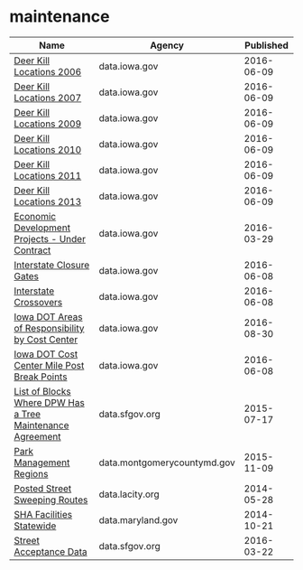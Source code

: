 # maintenance

Name | Agency | Published
---- | ---- | ---------
[Deer Kill Locations 2006](../datasets/qu3k-zwp8.md) | data.iowa.gov | 2016-06-09
[Deer Kill Locations 2007](../datasets/i2pa-xk8y.md) | data.iowa.gov | 2016-06-09
[Deer Kill Locations 2009](../datasets/i6xa-cxa2.md) | data.iowa.gov | 2016-06-09
[Deer Kill Locations 2010](../datasets/xcu6-b2ty.md) | data.iowa.gov | 2016-06-09
[Deer Kill Locations 2011](../datasets/tffi-yvjr.md) | data.iowa.gov | 2016-06-09
[Deer Kill Locations 2013](../datasets/gjb9-cjen.md) | data.iowa.gov | 2016-06-09
[Economic Development Projects - Under Contract](../datasets/g6gr-2p55.md) | data.iowa.gov | 2016-03-29
[Interstate Closure Gates](../datasets/25x6-mtdd.md) | data.iowa.gov | 2016-06-08
[Interstate Crossovers](../datasets/u3nj-7s36.md) | data.iowa.gov | 2016-06-08
[Iowa DOT Areas of Responsibility by Cost Center](../datasets/9xir-jrt6.md) | data.iowa.gov | 2016-08-30
[Iowa DOT Cost Center Mile Post Break Points](../datasets/45hs-d2sp.md) | data.iowa.gov | 2016-06-08
[List of Blocks Where DPW Has a Tree Maintenance Agreement](../datasets/fati-simc.md) | data.sfgov.org | 2015-07-17
[Park Management Regions](../datasets/8f6a-6s9t.md) | data.montgomerycountymd.gov | 2015-11-09
[Posted Street Sweeping Routes](../datasets/krk7-ayq2.md) | data.lacity.org | 2014-05-28
[SHA Facilities Statewide](../datasets/p76f-zpri.md) | data.maryland.gov | 2014-10-21
[Street Acceptance Data](../datasets/abvp-arbf.md) | data.sfgov.org | 2016-03-22

